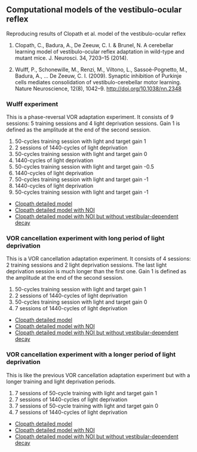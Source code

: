 ## Computational models of the vestibulo-ocular reflex

Reproducing results of Clopath et al. model of the vestibulo-ocular reflex

1. Clopath, C., Badura, A., De Zeeuw, C. I. & Brunel, N. A cerebellar learning model of vestibulo-ocular reflex adaptation in wild-type and mutant mice. J. Neurosci. 34, 7203–15 (2014).

2. Wulff, P., Schonewille, M., Renzi, M., Viltono, L., Sassoè-Pognetto, M., Badura, A., … De Zeeuw, C. I. (2009). Synaptic inhibition of Purkinje cells mediates consolidation of vestibulo-cerebellar motor learning. Nature Neuroscience, 12(8), 1042–9. http://doi.org/10.1038/nn.2348

### Wulff experiment

This is a phase-reversal VOR adaptation experiment. It consists of 9 sessions: 5 training sessions and 4 light deprivation sessions. Gain 1 is defined as the amplitude at the end of the second session.

1. 50-cycles training session with light and target gain 1
2. 2 sessions of 1440-cycles of light deprivation
3. 50-cycles training session with light and target gain 0
4. 1440-cycles of light deprivation
5. 50-cycles training session with light and target gain -0.5
6. 1440-cycles of light deprivation
7. 50-cycles training session with light and target gain -1
8. 1440-cycles of light deprivation
9. 50-cycles training session with light and target gain -1

- [Clopath detailed model](http://xdurana.github.io/vor/simulations/parametric/html/clopath.html)
- [Clopath detailed model with NOI](http://xdurana.github.io/vor/simulations/parametric/html/noi.html)
- [Clopath detailed model with NOI but without vestibular-dependent decay](http://xdurana.github.io/vor/simulations/parametric/html/clopathnoi.html)

### VOR cancellation experiment with long period of light deprivation

This is a VOR cancellation adaptation experiment. It consists of 4 sessions: 2 training sessions and 2 light deprivation sessions. The last light deprivation session is much longer than the first one. Gain 1 is defined as the amplitude at the end of the second session.

1. 50-cycles training session with light and target gain 1
2. 2 sessions of 1440-cycles of light deprivation
3. 50-cycles training session with light and target gain 0
4. 7 sessions of 1440-cycles of light deprivation

- [Clopath detailed model](http://xdurana.github.io/vor/simulations/parametric/html/longclopath.html)
- [Clopath detailed model with NOI](http://xdurana.github.io/vor/simulations/parametric/html/longnoi.html)
- [Clopath detailed model with NOI but without vestibular-dependent decay](http://xdurana.github.io/vor/simulations/parametric/html/longclopathnoi.html)

### VOR cancellation experiment with a longer period of light deprivation

This is like the previous VOR cancellation adaptation experiment but with a longer training and light deprivation periods.

1. 7 sessions of 50-cycle training with light and target gain 1
2. 7 sessions of 1440-cycles of light deprivation
3. 7 sessions of 50-cycle training with light and target gain 0
4. 7 sessions of 1440-cycles of light deprivation

- [Clopath detailed model](http://xdurana.github.io/vor/simulations/parametric/html/longerclopath.html)
- [Clopath detailed model with NOI](http://xdurana.github.io/vor/simulations/parametric/html/longernoi.html)
- [Clopath detailed model with NOI but without vestibular-dependent decay](http://xdurana.github.io/vor/simulations/parametric/html/longerclopathnoi.html)
